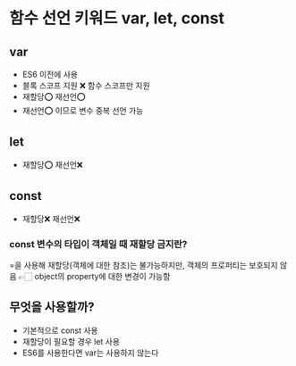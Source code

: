 # 함수 선언 키워드 var, let, const

## var

- ES6 이전에 사용
- 블록 스코프 지원 ❌ 함수 스코프만 지원
- 재할당⭕ 재선언⭕
- 재선언⭕ 이므로 변수 중복 선언 가능

## let

- 재할당⭕ 재선언❌

## const

- 재할당❌ 재선언❌

### const 변수의 타입이 객체일 때 재할당 금지란?

=을 사용해 재할당(객체에 대한 참조)는 불가능하지만, 객체의 프로퍼티는 보호되지 않음 👉🏻 object의 property에 대한 변경이 가능함

## 무엇을 사용할까?

- 기본적으로 const 사용
- 재할당이 필요할 경우 let 사용
- ES6를 사용한다면 var는 사용하지 않는다
